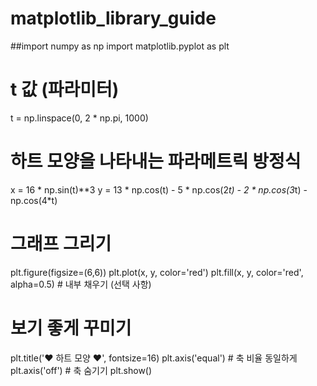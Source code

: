 # matplotlib_library_guide
##import numpy as np
import matplotlib.pyplot as plt

# t 값 (파라미터)
t = np.linspace(0, 2 * np.pi, 1000)

# 하트 모양을 나타내는 파라메트릭 방정식
x = 16 * np.sin(t)**3
y = 13 * np.cos(t) - 5 * np.cos(2*t) - 2 * np.cos(3*t) - np.cos(4*t)

# 그래프 그리기
plt.figure(figsize=(6,6))
plt.plot(x, y, color='red')
plt.fill(x, y, color='red', alpha=0.5)  # 내부 채우기 (선택 사항)

# 보기 좋게 꾸미기
plt.title('♥ 하트 모양 ♥', fontsize=16)
plt.axis('equal')      # 축 비율 동일하게
plt.axis('off')        # 축 숨기기
plt.show()
